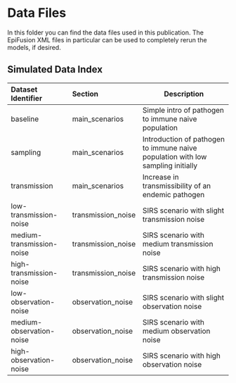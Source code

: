 # Data Files
In this folder you can find the data files used in this publication. The EpiFusion XML files in particular can be used to completely rerun the models, if desired.

## Simulated Data Index

| Dataset Identifier | Section | Description |
| :--- | :--- | ----------- |
| baseline | main_scenarios | Simple intro of pathogen to immune naive population |
| sampling | main_scenarios | Introduction of pathogen to immune naive population with low sampling initially |
| transmission | main_scenarios | Increase in transmissibility of an endemic pathogen |
| low-transmission-noise | transmission_noise | SIRS scenario with slight transmission noise |
| medium-transmission-noise | transmission_noise | SIRS scenario with medium transmission noise |
| high-transmission-noise | transmission_noise | SIRS scenario with high transmission noise |
| low-observation-noise | observation_noise | SIRS scenario with slight observation noise |
| medium-observation-noise | observation_noise | SIRS scenario with medium observation noise |
| high-observation-noise | observation_noise | SIRS scenario with high observation noise |



